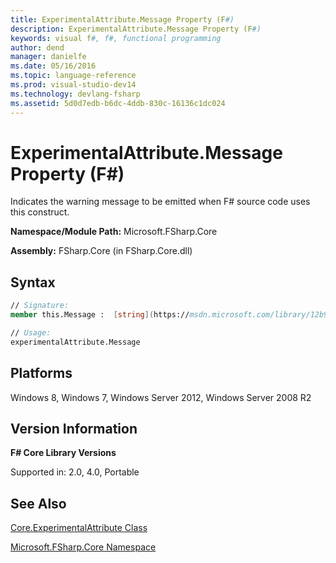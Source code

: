```yaml
---
title: ExperimentalAttribute.Message Property (F#)
description: ExperimentalAttribute.Message Property (F#)
keywords: visual f#, f#, functional programming
author: dend
manager: danielfe
ms.date: 05/16/2016
ms.topic: language-reference
ms.prod: visual-studio-dev14
ms.technology: devlang-fsharp
ms.assetid: 5d0d7edb-b6dc-4ddb-830c-16136c1dc024 
---
```


# ExperimentalAttribute.Message Property (F#)

Indicates the warning message to be emitted when F# source code uses this construct.

**Namespace/Module Path:** Microsoft.FSharp.Core

**Assembly:** FSharp.Core (in FSharp.Core.dll)


## Syntax

```fsharp
// Signature:
member this.Message :  [string](https://msdn.microsoft.com/library/12b97856-ec80-4f70-a018-afb0753f755a)

// Usage:
experimentalAttribute.Message
```

## Platforms
Windows 8, Windows 7, Windows Server 2012, Windows Server 2008 R2


## Version Information
**F# Core Library Versions**

Supported in: 2.0, 4.0, Portable

## See Also
[Core.ExperimentalAttribute Class](Core.ExperimentalAttribute-Class-%5BFSharp%5D.md)

[Microsoft.FSharp.Core Namespace](Microsoft.FSharp.Core-Namespace-%5BFSharp%5D.md)